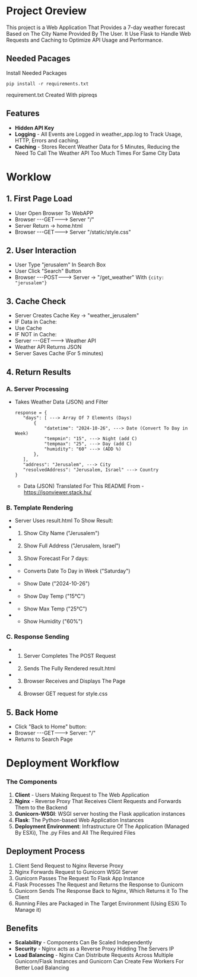 # Project Oreview

This project is a Web Application That Provides a 7-day weather forecast Based on The City Name Provided By The User.
It Use Flask to Handle Web Requests and Caching to Optimize API Usage and Performance.

## Needed Pacages

Install Needed Packages
```
pip install -r requirements.txt
```
requirement.txt Created With pipreqs 

## Features

* **Hidden API Key**
* **Logging** - All Events are Logged in weather_app.log to Track Usage, HTTP, Errors and caching.
* **Caching** - Stores Recent Weather Data for 5 Minutes, Reducing the Need To Call The Weather API Too Much Times For Same City Data

# Worklow

##  1. First Page Load
* User Open Browser To WebAPP
* Browser ---GET---> Server "/"
* Server Return -> home.html
* Browser ---GET---> Server "/static/style.css"

## 2. User Interaction
* User Type "jerusalem" In Search Box
* User Click "Search" Button
* Browser ---POST---> Server -> "/get_weather" With ```{city: "jerusalem"}```

## 3. Cache Check
* Server Creates Cache Key -> "weather_jerusalem"
* IF Data in Cache:
*    Use Cache
* IF NOT in Cache:
*    Server ---GET---> Weather API
*    Weather API Returns JSON
*    Server Saves Cache (For 5 minutes)

## 4. Return Results

### A. Server Processing
* Takes Weather Data (JSON) and Filter
    ```
    response = {
       "days": [ ---> Array Of 7 Elements (Days)
           {
               "datetime": "2024-10-26", ---> Date (Convert To Day in Week)
               "tempmin": "15", ---> Night (add C)
               "tempmax": "25", ---> Day (add C)
               "humidity": "60" ---> (ADD %)
           },
       ],
       "address": "Jerusalem", ---> City
       "resolvedAddress": "Jerusalem, Israel" ---> Country
    }
    ```
    * Data (JSON) Translated For This README From - https://jsonviewer.stack.hu/
   

### B. Template Rendering
* Server Uses result.html To Show Result:
* 1. Show City Name ("Jerusalem")
* 2. Show Full Address ("Jerusalem, Israel")
* 3. Show Forecast For 7 days:
*    - Converts Date To Day in Week ("Saturday")
*    - Show Date ("2024-10-26")
*    - Show Day Temp ("15°C")
*    - Show Max Temp ("25°C")
*    - Show Humidity ("60%")

### C. Response Sending
* 1. Server Completes The POST Request
* 2. Sends The Fully Rendered result.html
* 3. Browser Receives and Displays The Page
* 4. Browser GET request for style.css

## 5. Back Home
* Click "Back to Home" button:
*    Browser ---GET---> Server: "/"
*    Returns to Search Page

# Deployment Workflow

### The Components
1. **Client** - Users Making Request to The Web Application
2. **Nginx** - Reverse Proxy That Receives Client Requests and Forwards Them to the Backend
3. **Gunicorn-WSGI**: WSGI server hosting the Flask application instances
4. **Flask**: The Python-based Web Application Instances
6. **Deployment Environment**: Infrastructure Of The Application (Managed By ESXi), The .py Files and All The Required Files

## Deployment Process
1. Client Send Request to Nginx Reverse Proxy
2. Nginx Forwards Request to Gunicorn WSGI Server
3. Gunicorn Passes The Request To Flask App Instance
4. Flask Processes The Request and Returns the Response to Gunicorn
5. Gunicorn Sends The Response Back to Nginx, Which Returns it To The Client
6. Running Files are Packaged in The Target Environment (Using ESXi To Manage it)

## Benefits
- **Scalability** - Components Can Be Scaled Independently
- **Security** - Nginx acts as a Reverse Proxy Hidding The Servers IP
- **Load Balancing** - Nginx Can Distribute Requests Across Multiple Gunicorn/Flask Instances and Gunicorn Can Create Few Workers For Better Load Balancing
